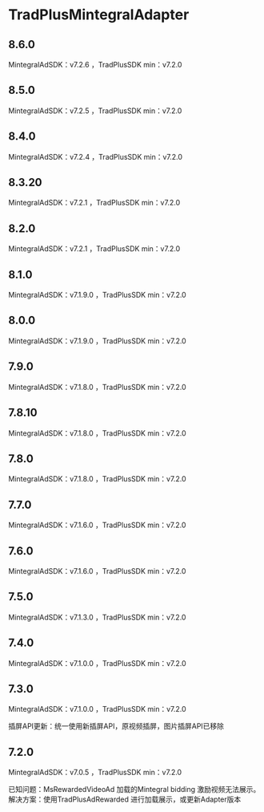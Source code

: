 # TradPlusMintegralAdapter

## 8.6.0

MintegralAdSDK：v7.2.6 ，TradPlusSDK min：v7.2.0

## 8.5.0

MintegralAdSDK：v7.2.5 ，TradPlusSDK min：v7.2.0

## 8.4.0

MintegralAdSDK：v7.2.4 ，TradPlusSDK min：v7.2.0

## 8.3.20

MintegralAdSDK：v7.2.1 ，TradPlusSDK min：v7.2.0

## 8.2.0

MintegralAdSDK：v7.2.1 ，TradPlusSDK min：v7.2.0

## 8.1.0

MintegralAdSDK：v7.1.9.0 ，TradPlusSDK min：v7.2.0

## 8.0.0

MintegralAdSDK：v7.1.9.0 ，TradPlusSDK min：v7.2.0

## 7.9.0

MintegralAdSDK：v7.1.8.0 ，TradPlusSDK min：v7.2.0

## 7.8.10

MintegralAdSDK：v7.1.8.0 ，TradPlusSDK min：v7.2.0

## 7.8.0

MintegralAdSDK：v7.1.8.0 ，TradPlusSDK min：v7.2.0

## 7.7.0

MintegralAdSDK：v7.1.6.0 ，TradPlusSDK min：v7.2.0

## 7.6.0

MintegralAdSDK：v7.1.6.0 ，TradPlusSDK min：v7.2.0

## 7.5.0

MintegralAdSDK：v7.1.3.0 ，TradPlusSDK min：v7.2.0

## 7.4.0

MintegralAdSDK：v7.1.0.0 ，TradPlusSDK min：v7.2.0

## 7.3.0

MintegralAdSDK：v7.1.0.0 ，TradPlusSDK min：v7.2.0

插屏API更新：统一使用新插屏API，原视频插屏，图片插屏API已移除

## 7.2.0

MintegralAdSDK：v7.0.5 ，TradPlusSDK min：v7.2.0

已知问题：MsRewardedVideoAd 加载的Mintegral bidding 激励视频无法展示。
<br />解决方案：使用TradPlusAdRewarded 进行加载展示，或更新Adapter版本